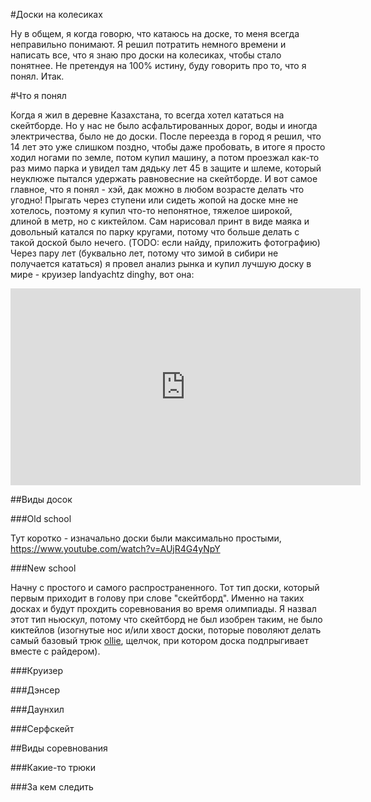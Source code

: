 #Доски на колесиках

Ну в общем, я когда говорю, что катаюсь на доске, то меня всегда неправильно понимают. Я решил потратить немного времени и написать все, что я знаю про доски на колесиках, чтобы стало понятнее. Не претендуя на 100% истину, буду говорить про то, что я понял. Итак.

#Что я понял

Когда я жил в деревне Казахстана, то всегда хотел кататься на скейтборде. Но у нас не было асфальтированных дорог, воды и иногда электричества, было не до доски. После переезда в город я решил, что 14 лет это уже слишком поздно, чтобы даже пробовать, в итоге я просто ходил ногами по земле, потом купил машину, а потом проезжал как-то раз мимо парка и увидел там дядьку лет 45 в защите и шлеме, который неуклюже пытался удержать равновесние на скейтборде. И вот самое главное, что я понял - хэй, дак можно в любом возрасте делать что угодно!
Прыгать через ступени или сидеть жопой на доске мне не хотелось, поэтому я купил что-то непонятное, тяжелое широкой, длиной в метр, но с киктейлом. Сам нарисовал принт в виде маяка и довольный катался по парку кругами, потому что больше делать с такой доской было нечего. (TODO: если найду, приложить фотографию)
Через пару лет (буквально лет, потому что зимой в сибири не получается кататься) я провел анализ рынка и купил лучшую доску в мире - круизер landyachtz dinghy, вот она:

<iframe width="560" height="315" src="https://www.youtube.com/embed/mkaNBVV0amg" title="YouTube video player" frameborder="0" allow="accelerometer; autoplay; clipboard-write; encrypted-media; gyroscope; picture-in-picture" allowfullscreen></iframe>

##Виды досок

###Old school

Тут коротко - изначально доски были максимально простыми, 
https://www.youtube.com/watch?v=AUjR4G4yNpY

###New school

Начну с простого и самого распространенного. Тот тип доски, который первым приходит в голову при слове "скейтборд". Именно на таких досках и будут прохдить соревнования во время олимпиады. Я назвал этот тип ньюскул, потому что скейтборд не был изобрен таким, не было киктейлов (изогнутые нос и/или хвост доски, поторые поволяют делать самый базовый трюк [ollie](https://en.wikipedia.org/wiki/Ollie_(skateboarding)), щелчок, при котором доска подпрыгивает вместе с райдером). 

###Круизер

###Дэнсер

###Даунхил

###Серфскейт

##Виды соревнования

###Какие-то трюки

###За кем следить

